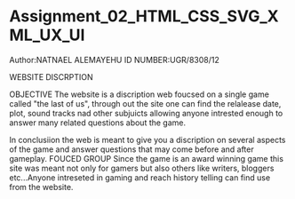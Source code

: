 # Assignment_02_HTML_CSS_SVG_XML_UX_UI
Author:NATNAEL ALEMAYEHU
ID NUMBER:UGR/8308/12

WEBSITE DISCRPTION

OBJECTIVE
The website is a discription web foucsed on a single game called "the last of us", through out the site 
one can find  the relalease date, plot, sound tracks nad other subjuicts allowing anyone intrested enough  to answer many related questions 
about the game.

In conclusiion the web is meant to give you a discription on several aspects of the game and answer questions 
that may come before and after gameplay.
FOUCED GROUP
Since the game is an award winning game this site was meant not only for gamers but also others like writers, bloggers etc...Anyone
intreseted in gaming and reach history telling can find use from the website.
